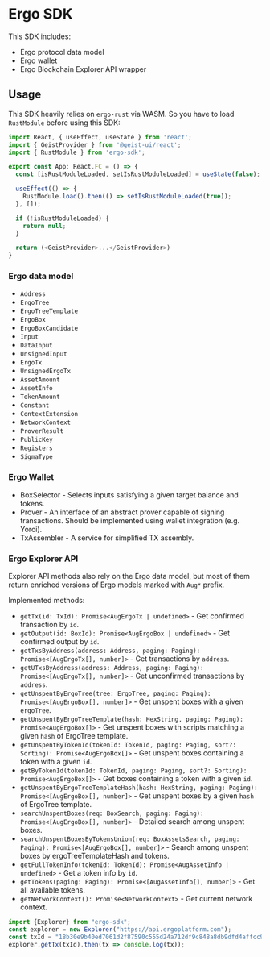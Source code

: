 # Ergo SDK

This SDK includes:
* Ergo protocol data model
* Ergo wallet
* Ergo Blockchain Explorer API wrapper

## Usage

This SDK heavily relies on `ergo-rust` via WASM. So you have to load `RustModule` before using this SDK:
```typescript jsx
import React, { useEffect, useState } from 'react';
import { GeistProvider } from '@geist-ui/react';
import { RustModule } from 'ergo-sdk';

export const App: React.FC = () => {
  const [isRustModuleLoaded, setIsRustModuleLoaded] = useState(false);

  useEffect(() => {
    RustModule.load().then(() => setIsRustModuleLoaded(true));
  }, []);

  if (!isRustModuleLoaded) {
    return null;
  }

  return (<GeistProvider>...</GeistProvider>)
}
```

### Ergo data model

* `Address`
* `ErgoTree`
* `ErgoTreeTemplate`
* `ErgoBox`
* `ErgoBoxCandidate`
* `Input`
* `DataInput`
* `UnsignedInput`
* `ErgoTx`
* `UnsignedErgoTx`
* `AssetAmount`
* `AssetInfo`
* `TokenAmount`
* `Constant`
* `ContextExtension`
* `NetworkContext`
* `ProverResult`
* `PublicKey`
* `Registers`
* `SigmaType`

### Ergo Wallet

* BoxSelector - Selects inputs satisfying a given target balance and tokens.
* Prover - An interface of an abstract prover capable of signing transactions. Should be implemented using wallet integration (e.g. Yoroi).
* TxAssembler - A service for simplified TX assembly.

### Ergo Explorer API

Explorer API methods also rely on the Ergo data model, but most of them return enriched versions of Ergo models marked with `Aug*` prefix.

Implemented methods:

* `getTx(id: TxId): Promise<AugErgoTx | undefined>` - Get confirmed transaction by `id`.
* `getOutput(id: BoxId): Promise<AugErgoBox | undefined>` - Get confirmed output by `id`.
* `getTxsByAddress(address: Address, paging: Paging): Promise<[AugErgoTx[], number]>` - Get transactions by `address`.
* `getUTxsByAddress(address: Address, paging: Paging): Promise<[AugErgoTx[], number]>` - Get unconfirmed transactions by `address`.
* `getUnspentByErgoTree(tree: ErgoTree, paging: Paging): Promise<[AugErgoBox[], number]>` - Get unspent boxes with a given `ergoTree`.
* `getUnspentByErgoTreeTemplate(hash: HexString, paging: Paging): Promise<AugErgoBox[]>` - Get unspent boxes with scripts matching a given `hash` of ErgoTree template.
* `getUnspentByTokenId(tokenId: TokenId, paging: Paging, sort?: Sorting): Promise<AugErgoBox[]>` - Get unspent boxes containing a token with a given `id`.
* `getByTokenId(tokenId: TokenId, paging: Paging, sort?: Sorting): Promise<AugErgoBox[]>` - Get boxes containing a token with a given `id`.
* `getUnspentByErgoTreeTemplateHash(hash: HexString, paging: Paging): Promise<[AugErgoBox[], number]>` - Get unspent boxes by a given `hash` of ErgoTree template.
* `searchUnspentBoxes(req: BoxSearch, paging: Paging): Promise<[AugErgoBox[], number]>` - Detailed search among unspent boxes.
* `searchUnspentBoxesByTokensUnion(req: BoxAssetsSearch, paging: Paging): Promise<[AugErgoBox[], number]>` - Search among unspent boxes by ergoTreeTemplateHash and tokens.
* `getFullTokenInfo(tokenId: TokenId): Promise<AugAssetInfo | undefined>` - Get a token info by `id`.
* `getTokens(paging: Paging): Promise<[AugAssetInfo[], number]>` - Get all available tokens.
* `getNetworkContext(): Promise<NetworkContext>` - Get current network context.

```typescript
import {Explorer} from "ergo-sdk";
const explorer = new Explorer("https://api.ergoplatform.com");
const txId = "18b30e9b40ed7061d2f87590c555d24a712df9c848a8db9dfd4affcc92d3cb02";
explorer.getTx(txId).then(tx => console.log(tx));
```
